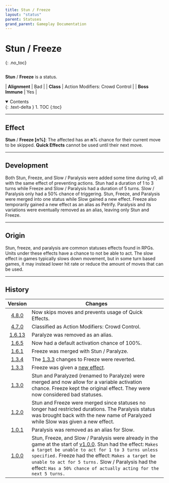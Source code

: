 ```yaml
---
title: Stun / Freeze
layout: "status"
parent: Statuses
grand_parent: Gameplay Documentation
---
```


# Stun / Freeze
{: .no_toc}

<div class="row">
<div class="column content" markdown="1">

**Stun** / **Freeze** is a status.

| **Alignment** | Bad |
| **Class** | Action Modifiers: Crowd Control |
| **Boss Immune** | Yes |

</div>
<div class="column toc" markdown="1">
<details open markdown="block">
<summary>
Contents
</summary>
{: .text-delta }
1. TOC
{:toc}
</details>
</div>
</div> 

---

## Effect

**Stun** / **Freeze [n%]**: The affected has an **n**% chance for their current move to be skipped. **Quick Effects** cannot be used until their next move.

---

## Development

Both Stun, Freeze, and Slow / Paralysis were added some time during v0, all with the same effect of preventing actions. Stun had a duration of 1 to 3 turns while Freeze and Slow / Paralysis had a duration of 5 turns. Slow / Paralysis only had a 50% chance of triggering. Stun, Freeze, and Paralysis were merged into one status while Slow gained a new effect. Freeze also temporarily gained a new effect as an alias as Petrify. Paralysis and its variations were eventually removed as an alias, leaving only Stun and Freeze.

---

## Origin

Stun, freeze, and paralysis are common statuses effects found in RPGs. Units under these effects have a chance to not be able to act. The slow effect in games typically slows down movement, but in some turn based games, it may instead lower hit rate or reduce the amount of moves that can be used.

---

## History

| Version | Changes |
| :---: | --- |
| [4.8.0](/game/changelog/v4.html#v4.8.0) | Now skips moves and prevents usage of Quick Effects. |
| [4.7.0](/game/changelog/v4.html#v4.7.0) | Classified as Action Modifiers: Crowd Control. |
| [1.6.13](/game/changelog/v1.html#v1.6.13) | Paralyze was removed as an alias. |
| [1.6.5](/game/changelog/v1.html#v1.6.5) | Now had a default activation chance of 100%. |
| [1.6.1](/game/changelog/v1.html#v1.6.1) | Freeze was merged with Stun / Paralyze. |
| [1.3.4](/game/changelog/v1.html#v1.3.4) | The [1.3.3](/game/changelog/v1.html#v1.3.3) changes to Freeze were reverted. |
| [1.3.3](/game/changelog/v1.html#v1.3.3) | Freeze was given a [new effect](/game/status/petrify). |
| [1.3.0](/game/changelog/v1.html#v1.3.0) | Stun and Paralyzed (renamed to Paralyze) were merged and now allow for a variable activation chance. Freeze kept the original effect. They were now considered bad statuses. |
| [1.2.0](/game/changelog/v1.html#v1.2.0) | Stun and Freeze were merged since statuses no longer had restricted durations. The Paralysis status was brought back with the new name of Paralyzed while Slow was given a new effect. |
| [1.0.1](/game/changelog/v1.html#v1.0.1) | Paralysis was removed as an alias for Slow. |
| [1.0.0](/game/changelog/v1.html#v1.0.0) | Stun, Freeze, and Slow / Paralysis were already in the game at the start of [v1.0.0](/game/changelog/v1.html#v1.0.0). Stun had the effect: `Makes a target be unable to act for 1 to 3 turns unless specified.` Freeze had the effect: `Makes a target be unable to act for 5 turns.` Slow / Paralysis had the effect: `Has a 50% chance of actually acting for the next 5 turns.`|